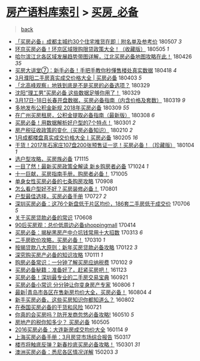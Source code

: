 [房产语料库索引](../../README.md)  > [买房_必备](买房_必备.md)
====
> [back](../README.md)

- [「买房必备」成都主城约30个住宅推货在即｜附名单及参考价](http://jkwz.applinzi.com/ittc/7100431955902596113.html#%E3%80%8C%E4%B9%B0%E6%88%BF%E5%BF%85%E5%A4%87%E3%80%8D%E6%88%90%E9%83%BD%E4%B8%BB%E5%9F%8E%E7%BA%A630%E4%B8%AA%E4%BD%8F%E5%AE%85%E6%8E%A8%E8%B4%A7%E5%9C%A8%E5%8D%B3%EF%BD%9C%E9%99%84%E5%90%8D%E5%8D%95%E5%8F%8A%E5%8F%82%E8%80%83%E4%BB%B7) 180507 *3* 
- [环京买房必备！环京区域限购限贷政策大全！（收藏版）](http://jkwz.applinzi.com/ittc/7099647023697642506.html#%E7%8E%AF%E4%BA%AC%E4%B9%B0%E6%88%BF%E5%BF%85%E5%A4%87%EF%BC%81%E7%8E%AF%E4%BA%AC%E5%8C%BA%E5%9F%9F%E9%99%90%E8%B4%AD%E9%99%90%E8%B4%B7%E6%94%BF%E7%AD%96%E5%A4%A7%E5%85%A8%EF%BC%81%EF%BC%88%E6%94%B6%E8%97%8F%E7%89%88%EF%BC%89) 180505 *1* 
- [哈尔滨江北各区域发展趋势带图详解，江北买房必备地图攻略在此！](http://jkwz.applinzi.com/ittc/7096293858260550672.html#%E5%93%88%E5%B0%94%E6%BB%A8%E6%B1%9F%E5%8C%97%E5%90%84%E5%8C%BA%E5%9F%9F%E5%8F%91%E5%B1%95%E8%B6%8B%E5%8A%BF%E5%B8%A6%E5%9B%BE%E8%AF%A6%E8%A7%A3%EF%BC%8C%E6%B1%9F%E5%8C%97%E4%B9%B0%E6%88%BF%E5%BF%85%E5%A4%87%E5%9C%B0%E5%9B%BE%E6%94%BB%E7%95%A5%E5%9C%A8%E6%AD%A4%EF%BC%81) 180426 *35* 
- [买房大讲堂⑦：新手必备！手把手教你秒懂售楼处真实数据](http://jkwz.applinzi.com/ittc/7093348871466124304.html#%E4%B9%B0%E6%88%BF%E5%A4%A7%E8%AE%B2%E5%A0%82%E2%91%A6%EF%BC%9A%E6%96%B0%E6%89%8B%E5%BF%85%E5%A4%87%EF%BC%81%E6%89%8B%E6%8A%8A%E6%89%8B%E6%95%99%E4%BD%A0%E7%A7%92%E6%87%82%E5%94%AE%E6%A5%BC%E5%A4%84%E7%9C%9F%E5%AE%9E%E6%95%B0%E6%8D%AE) 180418 *4* 
- [3月濮阳二手房真实成交价格大全 | 买房必备](http://jkwz.applinzi.com/ittc/7087788621560284177.html#3%E6%9C%88%E6%BF%AE%E9%98%B3%E4%BA%8C%E6%89%8B%E6%88%BF%E7%9C%9F%E5%AE%9E%E6%88%90%E4%BA%A4%E4%BB%B7%E6%A0%BC%E5%A4%A7%E5%85%A8+%7C+%E4%B9%B0%E6%88%BF%E5%BF%85%E5%A4%87) 180403 *5* 
- [「北高峰观察」地铁到底是不是买房的必备选项？](http://jkwz.applinzi.com/ittc/7085824779691230218.html#%E3%80%8C%E5%8C%97%E9%AB%98%E5%B3%B0%E8%A7%82%E5%AF%9F%E3%80%8D%E5%9C%B0%E9%93%81%E5%88%B0%E5%BA%95%E6%98%AF%E4%B8%8D%E6%98%AF%E4%B9%B0%E6%88%BF%E7%9A%84%E5%BF%85%E5%A4%87%E9%80%89%E9%A1%B9%EF%BC%9F) 180329  
- [沈阳“理工男”买房必备 这些数据足够你用了！](http://jkwz.applinzi.com/ittc/7085821051932247056.html#%E6%B2%88%E9%98%B3%E2%80%9C%E7%90%86%E5%B7%A5%E7%94%B7%E2%80%9D%E4%B9%B0%E6%88%BF%E5%BF%85%E5%A4%87+%E8%BF%99%E4%BA%9B%E6%95%B0%E6%8D%AE%E8%B6%B3%E5%A4%9F%E4%BD%A0%E7%94%A8%E4%BA%86%EF%BC%81) 180329  
- [3月17日-18日长春开盘数据，买房必备指南（内含价格及套数）](http://jkwz.applinzi.com/ittc/7082204824932451344.html#3%E6%9C%8817%E6%97%A5-18%E6%97%A5%E9%95%BF%E6%98%A5%E5%BC%80%E7%9B%98%E6%95%B0%E6%8D%AE%EF%BC%8C%E4%B9%B0%E6%88%BF%E5%BF%85%E5%A4%87%E6%8C%87%E5%8D%97%EF%BC%88%E5%86%85%E5%90%AB%E4%BB%B7%E6%A0%BC%E5%8F%8A%E5%A5%97%E6%95%B0%EF%BC%89) 180319 *9* 
- [多地发布公积金新规 2018年买房必备](http://jkwz.applinzi.com/ittc/7078421508278191115.html#%E5%A4%9A%E5%9C%B0%E5%8F%91%E5%B8%83%E5%85%AC%E7%A7%AF%E9%87%91%E6%96%B0%E8%A7%84+2018%E5%B9%B4%E4%B9%B0%E6%88%BF%E5%BF%85%E5%A4%87) 180309 *55* 
- [在广州买房租房，公积金提取必备指南（最新版）](http://jkwz.applinzi.com/ittc/7078158538440705035.html#%E5%9C%A8%E5%B9%BF%E5%B7%9E%E4%B9%B0%E6%88%BF%E7%A7%9F%E6%88%BF%EF%BC%8C%E5%85%AC%E7%A7%AF%E9%87%91%E6%8F%90%E5%8F%96%E5%BF%85%E5%A4%87%E6%8C%87%E5%8D%97%EF%BC%88%E6%9C%80%E6%96%B0%E7%89%88%EF%BC%89) 180308 *6* 
- [买房必备！用数据解析好户型的7个特点！](http://jkwz.applinzi.com/ittc/7075530811317421066.html#%E4%B9%B0%E6%88%BF%E5%BF%85%E5%A4%87%EF%BC%81%E7%94%A8%E6%95%B0%E6%8D%AE%E8%A7%A3%E6%9E%90%E5%A5%BD%E6%88%B7%E5%9E%8B%E7%9A%847%E4%B8%AA%E7%89%B9%E7%82%B9%EF%BC%81) 180301 *2* 
- [房产税征收政策的变化（买房必备知识）](http://jkwz.applinzi.com/ittc/7066904143879210001.html#%E6%88%BF%E4%BA%A7%E7%A8%8E%E5%BE%81%E6%94%B6%E6%94%BF%E7%AD%96%E7%9A%84%E5%8F%98%E5%8C%96%EF%BC%88%E4%B9%B0%E6%88%BF%E5%BF%85%E5%A4%87%E7%9F%A5%E8%AF%86%EF%BC%89) 180210 *2* 
- [1月成都楼盘真实成交价格大全丨买房必备](http://jkwz.applinzi.com/ittc/7066724071914357777.html#1%E6%9C%88%E6%88%90%E9%83%BD%E6%A5%BC%E7%9B%98%E7%9C%9F%E5%AE%9E%E6%88%90%E4%BA%A4%E4%BB%B7%E6%A0%BC%E5%A4%A7%E5%85%A8%E4%B8%A8%E4%B9%B0%E6%88%BF%E5%BF%85%E5%A4%87) 180205 *16* 
- [干货！2017年石家庄107盘200张预售证一览！买房必备！（珍藏版）](http://jkwz.applinzi.com/ittc/7054683181431653382.html#%E5%B9%B2%E8%B4%A7%EF%BC%812017%E5%B9%B4%E7%9F%B3%E5%AE%B6%E5%BA%84107%E7%9B%98200%E5%BC%A0%E9%A2%84%E5%94%AE%E8%AF%81%E4%B8%80%E8%A7%88%EF%BC%81%E4%B9%B0%E6%88%BF%E5%BF%85%E5%A4%87%EF%BC%81%EF%BC%88%E7%8F%8D%E8%97%8F%E7%89%88%EF%BC%89) 180104 *1* 
- [选户型攻略，买房族必备](http://jkwz.applinzi.com/ittc/7036196453477778449.html#%E9%80%89%E6%88%B7%E5%9E%8B%E6%94%BB%E7%95%A5%EF%BC%8C%E4%B9%B0%E6%88%BF%E6%97%8F%E5%BF%85%E5%A4%87) 171115  
- [一目了然！最新买房政策全解读 新乡购房者必备](http://jkwz.applinzi.com/ittc/7027999877307565073.html#%E4%B8%80%E7%9B%AE%E4%BA%86%E7%84%B6%EF%BC%81%E6%9C%80%E6%96%B0%E4%B9%B0%E6%88%BF%E6%94%BF%E7%AD%96%E5%85%A8%E8%A7%A3%E8%AF%BB+%E6%96%B0%E4%B9%A1%E8%B4%AD%E6%88%BF%E8%80%85%E5%BF%85%E5%A4%87) 171024 *1* 
- [十一巨献，买房指南手册，购房者必备！](http://jkwz.applinzi.com/ittc/7020915232128631824.html#%E5%8D%81%E4%B8%80%E5%B7%A8%E7%8C%AE%EF%BC%8C%E4%B9%B0%E6%88%BF%E6%8C%87%E5%8D%97%E6%89%8B%E5%86%8C%EF%BC%8C%E8%B4%AD%E6%88%BF%E8%80%85%E5%BF%85%E5%A4%87%EF%BC%81) 171005  
- [单身女性买房必备的七条购房攻略](http://jkwz.applinzi.com/ittc/7010892369606738961.html#%E5%8D%95%E8%BA%AB%E5%A5%B3%E6%80%A7%E4%B9%B0%E6%88%BF%E5%BF%85%E5%A4%87%E7%9A%84%E4%B8%83%E6%9D%A1%E8%B4%AD%E6%88%BF%E6%94%BB%E7%95%A5) 170908  
- [怎么看户型好不好？买房装修必备！](http://jkwz.applinzi.com/ittc/6996795456250971152.html#%E6%80%8E%E4%B9%88%E7%9C%8B%E6%88%B7%E5%9E%8B%E5%A5%BD%E4%B8%8D%E5%A5%BD%EF%BC%9F%E4%B9%B0%E6%88%BF%E8%A3%85%E4%BF%AE%E5%BF%85%E5%A4%87%EF%BC%81) 170801  
- [户型最佳选择，买房必备手册](http://jkwz.applinzi.com/ittc/6994776026750911505.html#%E6%88%B7%E5%9E%8B%E6%9C%80%E4%BD%B3%E9%80%89%E6%8B%A9%EF%BC%8C%E4%B9%B0%E6%88%BF%E5%BF%85%E5%A4%87%E6%89%8B%E5%86%8C) 170727 *2* 
- [深圳买房必备：这76个新盘低于片区均价，186套二手房低于成交价](http://jkwz.applinzi.com/ittc/6987237308494251013.html#%E6%B7%B1%E5%9C%B3%E4%B9%B0%E6%88%BF%E5%BF%85%E5%A4%87%EF%BC%9A%E8%BF%9976%E4%B8%AA%E6%96%B0%E7%9B%98%E4%BD%8E%E4%BA%8E%E7%89%87%E5%8C%BA%E5%9D%87%E4%BB%B7%EF%BC%8C186%E5%A5%97%E4%BA%8C%E6%89%8B%E6%88%BF%E4%BD%8E%E4%BA%8E%E6%88%90%E4%BA%A4%E4%BB%B7) 170706 *5* 
- [关于买房贷款必备的常识](http://jkwz.applinzi.com/ittc/6976850830492697605.html#%E5%85%B3%E4%BA%8E%E4%B9%B0%E6%88%BF%E8%B4%B7%E6%AC%BE%E5%BF%85%E5%A4%87%E7%9A%84%E5%B8%B8%E8%AF%86) 170608  
- [90后买房观：总价低周边必备shoppingmall](http://jkwz.applinzi.com/ittc/6956412818269144069.html#90%E5%90%8E%E4%B9%B0%E6%88%BF%E8%A7%82%EF%BC%9A%E6%80%BB%E4%BB%B7%E4%BD%8E%E5%91%A8%E8%BE%B9%E5%BF%85%E5%A4%87shoppingmall) 170414  
- [买房必备：揭秘黑房产中介坑钱常用十大招数](http://jkwz.applinzi.com/ittc/6944424774615958533.html#%E4%B9%B0%E6%88%BF%E5%BF%85%E5%A4%87%EF%BC%9A%E6%8F%AD%E7%A7%98%E9%BB%91%E6%88%BF%E4%BA%A7%E4%B8%AD%E4%BB%8B%E5%9D%91%E9%92%B1%E5%B8%B8%E7%94%A8%E5%8D%81%E5%A4%A7%E6%8B%9B%E6%95%B0) 170313 *6* 
- [二手房砍价攻略，买房必备！](http://jkwz.applinzi.com/ittc/6943493489617798148.html#%E4%BA%8C%E6%89%8B%E6%88%BF%E7%A0%8D%E4%BB%B7%E6%94%BB%E7%95%A5%EF%BC%8C%E4%B9%B0%E6%88%BF%E5%BF%85%E5%A4%87%EF%BC%81) 170310 *1* 
- [按揭贷款八大原则：新年买房贷款必备攻略](http://jkwz.applinzi.com/ittc/6925994201828557828.html#%E6%8C%89%E6%8F%AD%E8%B4%B7%E6%AC%BE%E5%85%AB%E5%A4%A7%E5%8E%9F%E5%88%99%EF%BC%9A%E6%96%B0%E5%B9%B4%E4%B9%B0%E6%88%BF%E8%B4%B7%E6%AC%BE%E5%BF%85%E5%A4%87%E6%94%BB%E7%95%A5) 170122 *3* 
- [深究购买房产必备的知识攻略](http://jkwz.applinzi.com/ittc/6921806573185008644.html#%E6%B7%B1%E7%A9%B6%E8%B4%AD%E4%B9%B0%E6%88%BF%E4%BA%A7%E5%BF%85%E5%A4%87%E7%9A%84%E7%9F%A5%E8%AF%86%E6%94%BB%E7%95%A5) 170111 *1* 
- [购房必备常识：一分钟了解买房应纳税费](http://jkwz.applinzi.com/ittc/6918686254383498245.html#%E8%B4%AD%E6%88%BF%E5%BF%85%E5%A4%87%E5%B8%B8%E8%AF%86%EF%BC%9A%E4%B8%80%E5%88%86%E9%92%9F%E4%BA%86%E8%A7%A3%E4%B9%B0%E6%88%BF%E5%BA%94%E7%BA%B3%E7%A8%8E%E8%B4%B9) 170102 *9* 
- [买房必备秘籍：准备好了，赶紧买房吧！](http://jkwz.applinzi.com/ittc/6903620997927666693.html#%E4%B9%B0%E6%88%BF%E5%BF%85%E5%A4%87%E7%A7%98%E7%B1%8D%EF%BC%9A%E5%87%86%E5%A4%87%E5%A5%BD%E4%BA%86%EF%BC%8C%E8%B5%B6%E7%B4%A7%E4%B9%B0%E6%88%BF%E5%90%A7%EF%BC%81) 161123  
- [买房必备！深圳最专业的二手房交易宝典](http://jkwz.applinzi.com/ittc/6880250872352736261.html#%E4%B9%B0%E6%88%BF%E5%BF%85%E5%A4%87%EF%BC%81%E6%B7%B1%E5%9C%B3%E6%9C%80%E4%B8%93%E4%B8%9A%E7%9A%84%E4%BA%8C%E6%89%8B%E6%88%BF%E4%BA%A4%E6%98%93%E5%AE%9D%E5%85%B8) 160921  
- [买房必备小常识 分分钟让你变身房产专家](http://jkwz.applinzi.com/ittc/6862946139187446788.html#%E4%B9%B0%E6%88%BF%E5%BF%85%E5%A4%87%E5%B0%8F%E5%B8%B8%E8%AF%86+%E5%88%86%E5%88%86%E9%92%9F%E8%AE%A9%E4%BD%A0%E5%8F%98%E8%BA%AB%E6%88%BF%E4%BA%A7%E4%B8%93%E5%AE%B6) 160806 *1* 
- [最新|青岛市各区在售新房均价大全，买房必备！](http://jkwz.applinzi.com/ittc/6862554528301450245.html#%E6%9C%80%E6%96%B0%7C%E9%9D%92%E5%B2%9B%E5%B8%82%E5%90%84%E5%8C%BA%E5%9C%A8%E5%94%AE%E6%96%B0%E6%88%BF%E5%9D%87%E4%BB%B7%E5%A4%A7%E5%85%A8%EF%BC%8C%E4%B9%B0%E6%88%BF%E5%BF%85%E5%A4%87%EF%BC%81) 160804 *4* 
- [新手买房必备，这些买房知识你都知道么？](http://jkwz.applinzi.com/ittc/6861711266816721924.html#%E6%96%B0%E6%89%8B%E4%B9%B0%E6%88%BF%E5%BF%85%E5%A4%87%EF%BC%8C%E8%BF%99%E4%BA%9B%E4%B9%B0%E6%88%BF%E7%9F%A5%E8%AF%86%E4%BD%A0%E9%83%BD%E7%9F%A5%E9%81%93%E4%B9%88%EF%BC%9F) 160802  
- [在泰国买房必备的干货和风险](http://jkwz.applinzi.com/ittc/6857279613604201477.html#%E5%9C%A8%E6%B3%B0%E5%9B%BD%E4%B9%B0%E6%88%BF%E5%BF%85%E5%A4%87%E7%9A%84%E5%B9%B2%E8%B4%A7%E5%92%8C%E9%A3%8E%E9%99%A9) 160721  
- [你真的会买房吗？防开发商忽悠必备攻略!](http://jkwz.applinzi.com/ittc/6830596825379505156.html#%E4%BD%A0%E7%9C%9F%E7%9A%84%E4%BC%9A%E4%B9%B0%E6%88%BF%E5%90%97%EF%BC%9F%E9%98%B2%E5%BC%80%E5%8F%91%E5%95%86%E5%BF%BD%E6%82%A0%E5%BF%85%E5%A4%87%E6%94%BB%E7%95%A5%21) 160510 *5* 
- [房地产的税你知多少？ 买房必备](http://jkwz.applinzi.com/ittc/6817595694231585796.html#%E6%88%BF%E5%9C%B0%E4%BA%A7%E7%9A%84%E7%A8%8E%E4%BD%A0%E7%9F%A5%E5%A4%9A%E5%B0%91%EF%BC%9F+%E4%B9%B0%E6%88%BF%E5%BF%85%E5%A4%87) 160505  
- [2016买房必备：大连新房成交均价大全](http://jkwz.applinzi.com/ittc/6787232129385759749.html#2016%E4%B9%B0%E6%88%BF%E5%BF%85%E5%A4%87%EF%BC%9A%E5%A4%A7%E8%BF%9E%E6%96%B0%E6%88%BF%E6%88%90%E4%BA%A4%E5%9D%87%E4%BB%B7%E5%A4%A7%E5%85%A8) 160114 *9* 
- [上海买房必备手册：3月房贷市场综合报告](http://jkwz.applinzi.com/ittc/547650611399252635.html#%E4%B8%8A%E6%B5%B7%E4%B9%B0%E6%88%BF%E5%BF%85%E5%A4%87%E6%89%8B%E5%86%8C%EF%BC%9A3%E6%9C%88%E6%88%BF%E8%B4%B7%E5%B8%82%E5%9C%BA%E7%BB%BC%E5%90%88%E6%8A%A5%E5%91%8A) 150317  
- [楼市将触底反弹？新春抄底买房必备攻略！](http://jkwz.applinzi.com/ittc/547650611394736278.html#%E6%A5%BC%E5%B8%82%E5%B0%86%E8%A7%A6%E5%BA%95%E5%8F%8D%E5%BC%B9%EF%BC%9F%E6%96%B0%E6%98%A5%E6%8A%84%E5%BA%95%E4%B9%B0%E6%88%BF%E5%BF%85%E5%A4%87%E6%94%BB%E7%95%A5%EF%BC%81) 150301 *31* 
- [澳洲买房必备：悉尼各区情况详解](http://jkwz.applinzi.com/ittc/547650611392367356.html#%E6%BE%B3%E6%B4%B2%E4%B9%B0%E6%88%BF%E5%BF%85%E5%A4%87%EF%BC%9A%E6%82%89%E5%B0%BC%E5%90%84%E5%8C%BA%E6%83%85%E5%86%B5%E8%AF%A6%E8%A7%A3) 150203 *3* 
